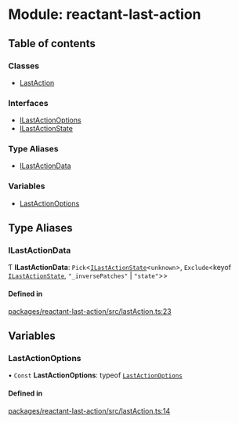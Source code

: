# Module: reactant-last-action

## Table of contents

### Classes

- [LastAction](../classes/reactant_last_action.LastAction.md)

### Interfaces

- [ILastActionOptions](../interfaces/reactant_last_action.ILastActionOptions.md)
- [ILastActionState](../interfaces/reactant_last_action.ILastActionState.md)

### Type Aliases

- [ILastActionData](reactant_last_action.md#ilastactiondata)

### Variables

- [LastActionOptions](reactant_last_action.md#lastactionoptions)

## Type Aliases

### ILastActionData

Ƭ **ILastActionData**: `Pick`<[`ILastActionState`](../interfaces/reactant_last_action.ILastActionState.md)<`unknown`\>, `Exclude`<keyof [`ILastActionState`](../interfaces/reactant_last_action.ILastActionState.md), ``"_inversePatches"`` \| ``"state"``\>\>

#### Defined in

[packages/reactant-last-action/src/lastAction.ts:23](https://github.com/unadlib/reactant/blob/f66dad8a/packages/reactant-last-action/src/lastAction.ts#L23)

## Variables

### LastActionOptions

• `Const` **LastActionOptions**: typeof [`LastActionOptions`](reactant_last_action.md#lastactionoptions)

#### Defined in

[packages/reactant-last-action/src/lastAction.ts:14](https://github.com/unadlib/reactant/blob/f66dad8a/packages/reactant-last-action/src/lastAction.ts#L14)
